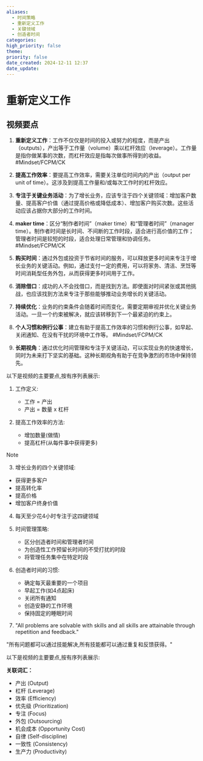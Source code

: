 ```yaml
---
aliases:
  - 时间策略
  - 重新定义工作
  - 关键领域
  - 创造者时间
categories:
high_priority: false
theme:
priority: false
date_created: 2024-12-11 12:37
date_update:
---
```

# 重新定义工作

## 视频要点

1. **重新定义工作**：工作不仅仅是时间的投入或努力的程度，而是产出（outputs），产出等于工作量（volume）乘以杠杆效应（leverage）。工作量是指你做某事的次数，而杠杆效应是指每次做事所得到的收益。 #Mindset/FCPM/CK

2. **提高工作效率**：要提高工作效率，需要关注单位时间内的产出（output per unit of time）。这涉及到提高工作量和/或每次工作时的杠杆效应。

3. **专注于关键业务活动**：为了增长业务，应该专注于四个关键领域：增加客户数量、提高客户价值（通过提高价格或降低成本）、增加客户购买次数。这些活动应该占据你大部分的工作时间。

4. **maker time**：区分“制作者时间”（maker time）和“管理者时间”（manager time）。制作者时间是长时间、不间断的工作时段，适合进行高价值的工作；管理者时间是较短的时段，适合处理日常管理和协调任务。 #Mindset/FCPM/CK

5. **购买时间**：通过外包或投资于节省时间的服务，可以释放更多时间来专注于增长业务的关键活动。例如，通过支付一定的费用，可以将家务、清洁、烹饪等时间消耗型任务外包，从而获得更多时间用于工作。

6. **消除借口**：成功的人不会找借口，而是找到方法。即使面对时间紧张或其他挑战，也应该找到方法来专注于那些能够推动业务增长的关键活动。

7. **持续优化**：业务的约束条件会随着时间而变化，需要定期审视并优化关键业务活动。一旦一个约束被解决，就应该转移到下一个最紧迫的约束上。

8. **个人习惯和例行公事**：建立有助于提高工作效率的习惯和例行公事，如早起、关闭通知、在没有干扰的环境中工作等。 #Mindset/FCPM/CK

9. **长期视角**：通过优化时间管理和专注于关键活动，可以实现业务的快速增长，同时为未来打下坚实的基础。这种长期视角有助于在竞争激烈的市场中保持领先。

以下是视频的主要要点,按有序列表展示:

1. 工作定义:
   - 工作 = 产出
   - 产出 = 数量 x 杠杆

2. 提高工作效率的方法:
   - 增加数量(做情)
   - 提高杠杆(从每件事中获得更多)

> [!NOTE]
> 3. 增长业务的四个关键领域:
>
> - 获得更多客户
> - 提高转化率
> - 提高价格
> - 增加客户终身价值
>
> 4. 每天至少花4小时专注于这四键领域

5. 时间管理策略:
   - 区分创造者时间和管理者时间
   - 为创造性工作预留长时间的不受打扰的时段
   - 将管理任务集中在特定时段

6. 创造者时间的习惯:
   - 确定每天最重要的一个项目
   - 早起工作(如4点起床)
   - 关闭所有通知
   - 创造安静的工作环境
   - 保持固定的睡眠时间

7. "All problems are solvable with skills and all skills are attainable through repetition and feedback."

"所有问题都可以通过技能解决,所有技能都可以通过重复和反馈获得。"

以下是视频的主要要点,按有序列表展示:

**关联词汇：**

- 产出 (Output)
- 杠杆 (Leverage)
- 效率 (Efficiency)
- 优先级 (Prioritization)
- 专注 (Focus)
- 外包 (Outsourcing)
- 机会成本 (Opportunity Cost)
- 自律 (Self-discipline)
- 一致性 (Consistency)
- 生产力 (Productivity)
